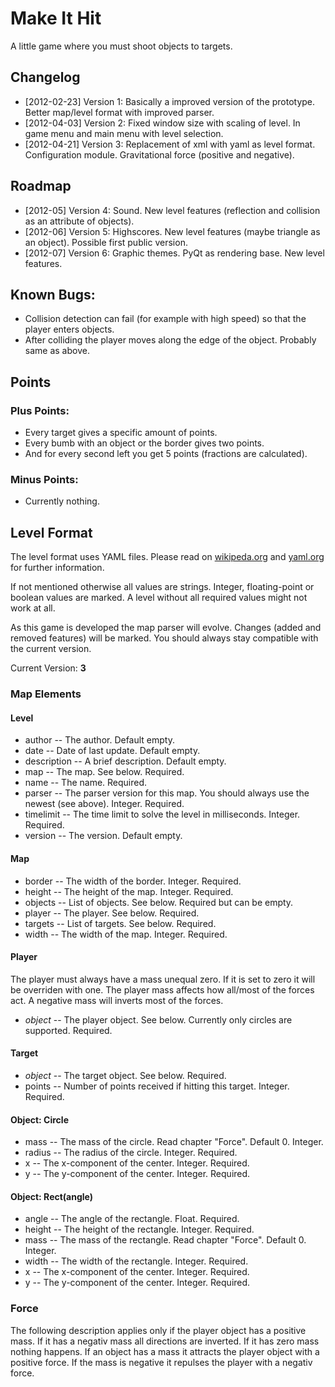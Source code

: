 # Make It Hit

A little game where you must shoot objects to targets.

## Changelog

- [2012-02-23] Version 1: Basically a improved version of the prototype. Better map/level format with improved parser.
- [2012-04-03] Version 2: Fixed window size with scaling of level. In game menu and main menu with level selection.
- [2012-04-21] Version 3: Replacement of xml with yaml as level format. Configuration module. Gravitational force (positive and negative).

## Roadmap

- [2012-05] Version 4: Sound. New level features (reflection and collision as an attribute of objects).
- [2012-06] Version 5: Highscores. New level features (maybe triangle as an object). Possible first public version.
- [2012-07] Version 6: Graphic themes. PyQt as rendering base. New level features.

## Known Bugs:

- Collision detection can fail (for example with high speed) so that the player enters objects.
- After colliding the player moves along the edge of the object. Probably same as above.

## Points

### Plus Points:
- Every target gives a specific amount of points. 
- Every bumb with an object or the border gives two points.
- And for every second left you get 5 points (fractions are calculated).

### Minus Points:

- Currently nothing.

## Level Format
 
The level format uses YAML files. Please read on [wikipeda.org](http://en.wikipedia.org/wiki/Yaml) and [yaml.org](http://yaml.org/) for further information.

If not mentioned otherwise all values are strings. Integer, floating-point or boolean values are marked. A level without all required values might not work at all.

As this game is developed the map parser will evolve. Changes (added and removed features) will be marked. You should always stay compatible with the current version.

Current Version: **3**

### Map Elements
 
#### Level

- author -- The author. Default empty.
- date -- Date of last update. Default empty.
- description -- A brief description. Default empty.
- map -- The map. See below. Required.
- name -- The name. Required.
- parser -- The parser version for this map. You should always use the newest (see above). Integer. Required.
- timelimit -- The time limit to solve the level in milliseconds. Integer. Required.
- version -- The version. Default empty.
 
#### Map

- border -- The width of the border. Integer. Required.
- height -- The height of the map. Integer. Required.
- objects -- List of objects. See below. Required but can be empty.
- player -- The player. See below. Required.
- targets -- List of targets. See below. Required.
- width -- The width of the map. Integer. Required.
 
#### Player

The player must always have a mass unequal zero. If it is set to zero it will be overriden with one. The player mass affects how all/most of the forces act. A negative mass will inverts most of the forces.

- *object* -- The player object. See below. Currently only circles are supported. Required.
 
#### Target

- *object* -- The target object. See below. Required.
- points -- Number of points received if hitting this target. Integer. Required.
 
#### Object: Circle

- mass -- The mass of the circle. Read chapter "Force". Default 0. Integer.
- radius -- The radius of the circle. Integer. Required.
- x -- The x-component of the center. Integer. Required.
- y -- The y-component of the center. Integer. Required.
 
#### Object: Rect(angle)

- angle -- The angle of the rectangle. Float. Required.
- height -- The height of the rectangle. Integer. Required.
- mass -- The mass of the rectangle. Read chapter "Force". Default 0. Integer.
- width -- The width of the rectangle. Integer. Required.
- x -- The x-component of the center. Integer. Required.
- y -- The y-component of the center. Integer. Required.

### Force

The following description applies only if the player object has a positive mass. If it has a negativ mass all directions are inverted. If it has zero mass nothing happens. If an object has a mass it attracts the player object with a positive force. If the mass is negative it repulses the player with a negativ force. 